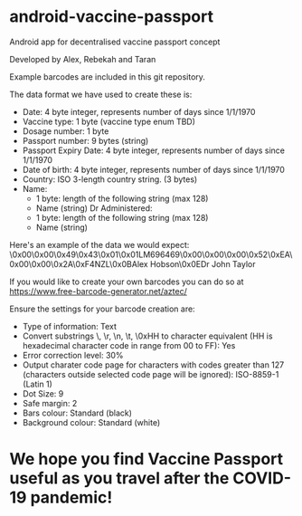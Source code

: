 # android-vaccine-passport
Android app for decentralised vaccine passport concept

Developed by Alex, Rebekah and Taran

Example barcodes are included in this git repository.

The data format we have used to create these is:
- Date: 4 byte integer, represents number of days since 1/1/1970
- Vaccine type: 1 byte (vaccine type enum TBD)
- Dosage number: 1 byte
- Passport number: 9 bytes (string)
- Passport Expiry Date: 4 byte integer, represents number of days since 1/1/1970
- Date of birth: 4 byte integer, represents number of days since 1/1/1970
- Country: ISO 3-length country string. (3 bytes)
- Name:
    - 1 byte: length of the following string (max 128)
    - Name (string)
Dr Administered:
    - 1 byte: length of the following string (max 128)
    - Name (string)

Here's an example of the data we would expect:
\0x00\0x00\0x49\0x43\0x01\0x01LM696469\0x00\0x00\0x00\0x52\0xEA\0x00\0x00\0x2A\0xF4NZL\0x0BAlex Hobson\0x0EDr John Taylor

If you would like to create your own barcodes you can do so at https://www.free-barcode-generator.net/aztec/

Ensure the settings for your barcode creation are:
- Type of information: Text
- Convert substrings \\, \r, \n, \t, \0xHH to character equivalent (HH is hexadecimal character code in range from 00 to FF): Yes
- Error correction level: 30%
- Output charater code page for characters with codes greater than 127 (characters outside selected code page will be ignored): ISO-8859-1 (Latin 1)
- Dot Size: 9
- Safe margin: 2
- Bars colour: Standard (black)
- Background colour: Standard (white)


# We hope you find Vaccine Passport useful as you travel after the COVID-19 pandemic!